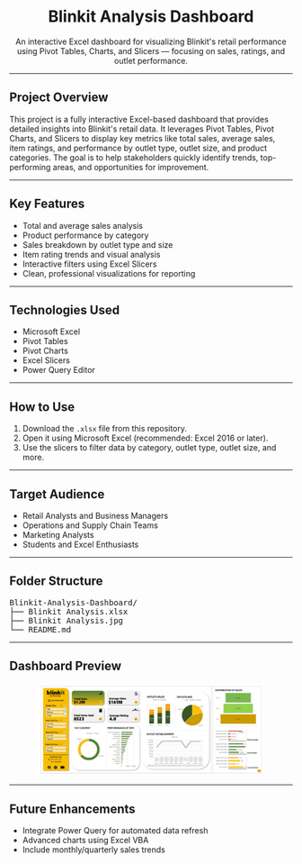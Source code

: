 <h1 align="center">Blinkit Analysis Dashboard</h1>

<p align="center">
An interactive Excel dashboard for visualizing Blinkit's retail performance using Pivot Tables, Charts, and Slicers — focusing on sales, ratings, and outlet performance.
</p>

<hr>

<h2>Project Overview</h2>

<p>
This project is a fully interactive Excel-based dashboard that provides detailed insights into Blinkit's retail data. It leverages Pivot Tables, Pivot Charts, and Slicers to display key metrics like total sales, average sales, item ratings, and performance by outlet type, outlet size, and product categories. The goal is to help stakeholders quickly identify trends, top-performing areas, and opportunities for improvement.
</p>

<hr>

<h2>Key Features</h2>
<ul>
  <li>Total and average sales analysis</li>
  <li>Product performance by category</li>
  <li>Sales breakdown by outlet type and size</li>
  <li>Item rating trends and visual analysis</li>
  <li>Interactive filters using Excel Slicers</li>
  <li>Clean, professional visualizations for reporting</li>
</ul>

<hr>

<h2>Technologies Used</h2>
<ul>
  <li>Microsoft Excel</li>
  <li>Pivot Tables</li>
  <li>Pivot Charts</li>
  <li>Excel Slicers</li>
  <li>Power Query Editor</li>
</ul>

<hr>

<h2>How to Use</h2>
<ol>
  <li>Download the <code>.xlsx</code> file from this repository.</li>
  <li>Open it using Microsoft Excel (recommended: Excel 2016 or later).</li>
  <li>Use the slicers to filter data by category, outlet type, outlet size, and more.</li>
</ol>

<hr>

<h2>Target Audience</h2>
<ul>
  <li>Retail Analysts and Business Managers</li>
  <li>Operations and Supply Chain Teams</li>
  <li>Marketing Analysts</li>
  <li>Students and Excel Enthusiasts</li>
</ul>

<hr>

<h2>Folder Structure</h2>

<pre>
Blinkit-Analysis-Dashboard/
├── Blinkit Analysis.xlsx
├── Blinkit Analysis.jpg
└── README.md
</pre>

<hr>

<h2>Dashboard Preview</h2>

<p align="center">
  <img src="Blinkit Analysis.jpg" alt="Blinkit Dashboard Preview" width="80%">
</p>

<hr>

<h2>Future Enhancements</h2>
<ul>
  <li>Integrate Power Query for automated data refresh</li>
  <li>Advanced charts using Excel VBA</li>
  <li>Include monthly/quarterly sales trends</li>
</ul>
